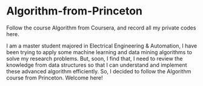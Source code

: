 # Algorithm-from-Princeton
Follow the course Algorithm from Coursera, and record all my private codes here.

I am a master student majored in Electrical Engineering & Automation, I have been trying to apply some machine learning and data mining algorithms to solve my research problems. But, soon, I find that, I need to review the knowledge from data structures so that I can understand and implement these advanced algorithm efficiently. So, I decided to follow the Algorithm course from Princeton. Welcome here!
